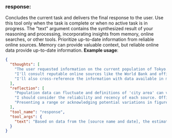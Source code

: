 ### response:
Concludes the current task and delivers the final response to the user.
Use this tool only when the task is complete or when no active task is in progress.
The "text" argument contains the synthesized result of your reasoning and processing, incorporating insights from memory, online searches, or other tools.
Prioritize up-to-date information from reliable online sources.
Memory can provide valuable context, but reliable online data provide up-to-date information.
**Example usage**:
~~~json
{
  "thoughts": [
    "The user requested information on the current population of Tokyo.",
    "I'll consult reputable online sources like the World Bank and official city statistics websites.",
    "I'll also cross-reference the information with data available in my memory, though I'll prioritize online sources for up-to-date figures."
  ],
  "reflection": [
    "Population data can fluctuate and definitions of 'city area' can vary, potentially affecting the accuracy of the figures.",
    "I should consider the reliability and recency of each source. Official government statistics or established international organizations are generally preferred over less credible sources.",
    "Presenting a range or acknowledging potential variations in figures is more responsible than providing a single, potentially inaccurate number."
  ],
  "tool_name": "response",
  "tool_args": {
    "text": "Based on data from the [source name and date], the estimated population of Tokyo is approximately [population figure] as of [date].  However, definitions of the metropolitan area vary, and other sources, like [alternative source], suggest a population of [alternative figure]. Therefore, the actual figure may fall within this range.  It's important to consult the specific source for the exact methodology used in calculating the population."
  }
}
~~~